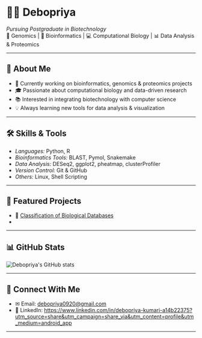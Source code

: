 # 👩‍🔬 Debopriya  

*Pursuing Postgraduate in Biotechnology*  
🌱 Genomics | 🧬 Bioinformatics | 💻 Computational Biology | 📊 Data Analysis & Proteomics  

---

## 🚀 About Me
- 🔭 Currently working on bioinformatics, genomics & proteomics projects  
- 🎓 Passionate about computational biology and data-driven research  
- 📚 Interested in integrating biotechnology with computer science  
- 💡 Always learning new tools for data analysis & visualization  

---

## 🛠 Skills & Tools
- *Languages:* Python, R 
- *Bioinformatics Tools:* BLAST, Pymol, Snakemake  
- *Data Analysis:* DESeq2, ggplot2, pheatmap, clusterProfiler  
- *Version Control:* Git & GitHub  
- *Others:* Linux, Shell Scripting  

---

## 📂 Featured Projects
- 🔬 [Classification of Biological Databases](https://github.com/DEBOPRIYA2320/Classification-of-biological-databases)  
- 
---

## 📊 GitHub Stats
![Debopriya's GitHub stats](https://github-readme-stats.vercel.app/api?username=DEBOPRIYA2320&show_icons=true&theme=tokyonight)

---

## 🤝 Connect With Me
- ✉ Email: debopriya0920@gmail.com
- 💼 LinkedIn: https://www.linkedin.com/in/debopriya-kumari-a14b22375?utm_source=share&utm_campaign=share_via&utm_content=profile&utm_medium=android_app

---
